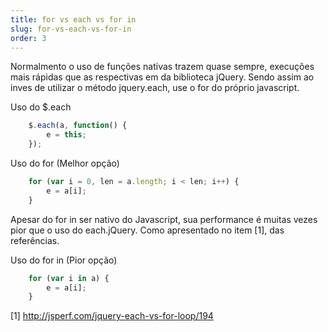 ```yaml
---
title: for vs each vs for in
slug: for-vs-each-vs-for-in
order: 3
---
```


Normalmento o uso de funções nativas trazem quase sempre, execuções mais rápidas que as 
respectivas em da biblioteca jQuery. Sendo assim ao inves de utilizar o método jquery.each, 
use o for do próprio javascript.

Uso do $.each
```js
	$.each(a, function() {
		e = this;
	});
```

Uso do for (Melhor opção)
```js
	for (var i = 0, len = a.length; i < len; i++) {
		e = a[i];
	}
```

Apesar do for in ser nativo do Javascript, sua performance é muitas vezes pior que o uso do each.jQuery. Como apresentado no item [1], das referências.

Uso do for in (Pior opção)
```js
	for (var i in a) {
		e = a[i];
	}
```

[1] http://jsperf.com/jquery-each-vs-for-loop/194